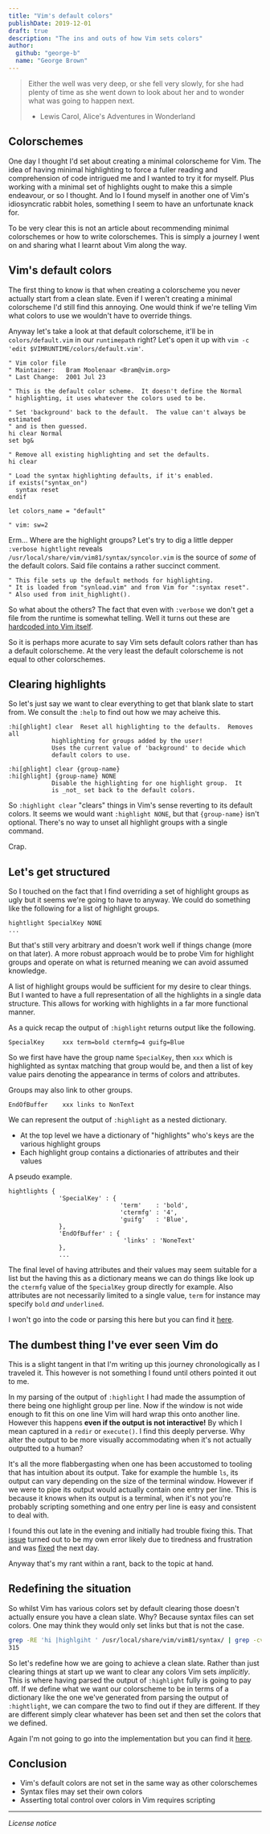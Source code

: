 ```yaml
---
title: "Vim's default colors"
publishDate: 2019-12-01
draft: true
description: "The ins and outs of how Vim sets colors"
author:
  github: "george-b"
  name: "George Brown"
---
```


> Either the well was very deep, or she fell very slowly, for she had plenty of
> time as she went down to look about her and to wonder what was going to happen
> next.
>
> - Lewis Carol, Alice's Adventures in Wonderland

## Colorschemes

One day I thought I'd set about creating a minimal colorscheme for Vim. The idea of having minimal highlighting to force a fuller reading and comprehension of code intrigued me and I wanted to try it for myself. Plus working with a minimal set of highlights ought to make this a simple endeavour, or so I thought. And lo I found myself in another one of Vim's idiosyncratic rabbit holes, something I seem to have an unfortunate knack for.

To be very clear this is not an article about recommending minimal colorschemes or how to write colorschemes. This is simply a journey I went on and sharing what I learnt about Vim along the way.

## Vim's default colors

The first thing to know is that when creating a colorscheme you never actually start from a clean slate. Even if I weren't creating a minimal colorscheme I'd still find this annoying. One would think if we're telling Vim what colors to use we wouldn't have to override things.

Anyway let's take a look at that default colorscheme, it'll be in `colors/default.vim` in our `runtimepath` right? Let's open it up with `vim -c 'edit $VIMRUNTIME/colors/default.vim'`.

``` vim
" Vim color file
" Maintainer:	Bram Moolenaar <Bram@vim.org>
" Last Change:	2001 Jul 23

" This is the default color scheme.  It doesn't define the Normal
" highlighting, it uses whatever the colors used to be.

" Set 'background' back to the default.  The value can't always be estimated
" and is then guessed.
hi clear Normal
set bg&

" Remove all existing highlighting and set the defaults.
hi clear

" Load the syntax highlighting defaults, if it's enabled.
if exists("syntax_on")
  syntax reset
endif

let colors_name = "default"

" vim: sw=2
```

Erm... Where are the highlight groups? Let's try to dig a little depper `:verbose hightlight` reveals `/usr/local/share/vim/vim81/syntax/syncolor.vim` is the source of *some* of the default colors. Said file contains a rather succinct comment.

```vim
" This file sets up the default methods for highlighting.
" It is loaded from "synload.vim" and from Vim for ":syntax reset".
" Also used from init_highlight().
```

So what about the others? The fact that even with `:verbose` we don't get a file from the runtime is somewhat telling. Well it turns out these are [hardcoded into Vim itself][hardcoded].

So it is perhaps more acurate to say Vim sets default colors rather than has a default colorscheme. At the very least the default colorscheme is not equal to other colorschemes.

## Clearing highlights

So let's just say we want to clear everything to get that blank slate to start from. We consult the `:help` to find out how we may acheive this.

```vim
:hi[ghlight] clear	Reset all highlighting to the defaults.  Removes all
			highlighting for groups added by the user!
			Uses the current value of 'background' to decide which
			default colors to use.

:hi[ghlight] clear {group-name}
:hi[ghlight] {group-name} NONE
			Disable the highlighting for one highlight group.  It
			is _not_ set back to the default colors.
```

So `:highlight clear` "clears" things in Vim's sense reverting to its default colors. It seems we would want `:highlight NONE`, but that `{group-name}` isn't optional. There's no way to unset all highlight groups with a single command.

Crap.

## Let's get structured

So I touched on the fact that I find overriding a set of highlight groups as ugly but it seems we're going to have to anyway. We could do something like the following for a list of highlight groups.

```vim
hightlight SpecialKey NONE
...
```

But that's still very arbitrary and doesn't work well if things change (more on that later). A more robust approach would be to probe Vim for highlight groups and operate on what is returned meaning we can avoid assumed knowledge.

A list of highlight groups would be sufficient for my desire to clear things. But I wanted to have a full representation of all the highlights in a single data structure. This allows for working with highlights in a far more functional manner.

As a quick recap the output of `:highlight` returns output like the following.

```vim
SpecialKey     xxx term=bold ctermfg=4 guifg=Blue
```

So we first have have the group name `SpecialKey`, then `xxx` which is highlighted as syntax matching that group would be, and then a list of key value pairs denoting the appearance in terms of colors and attributes.

Groups may also link to other groups.

```vim
EndOfBuffer    xxx links to NonText
```

We can represent the output of `:highlight` as a nested dictionary.

* At the top level we have a dictionary of "highlights" who's keys are the various highlight groups
* Each highlight group contains a dictionaries of attributes and their values

A pseudo example.

```vim
hightlights {
              'SpecialKey' : {
                               'term'    : 'bold',
                               'ctermfg' : '4',
                               'guifg'   : 'Blue',
              },
              'EndOfBuffer' : {
                                'links' : 'NoneText'
              },
              ...
```

The final level of having attributes and their values may seem suitable for a list but the having this as a dictionary means we can do things like look up the `ctermfg` value of the `SpecialKey` group directly for example. Also attributes are not necessarily limited to a single value, `term` for instance may specify `bold` *and* `underlined`.

I won't go into the code or parsing this here but you can find it [here][GetColors].

## The dumbest thing I've ever seen Vim do

This is a slight tangent in that I'm writing up this journey chronologically as I traveled it. This however is not something I found until others pointed it out to me.

In my parsing of the output of `:highlight` I had made the assumption of there being one highlight group per line. Now if the window is not wide enough to fit this on one line Vim will hard wrap this onto another line. However this happens **even if the output is not interactive!** By which I mean captured in a `redir` or `execute()`. I find this deeply perverse. Why alter the output to be more visually accommodating when it's not actually outputted to a human?

It's all the more flabbergasting when one has been accustomed to tooling that has intuition about its output. Take for example the humble `ls`, its output can vary depending on the size of the terminal window. However if we were to pipe its output would actually contain one entry per line. This is because it knows when its output is a terminal, when it's not you're probably scripting something and one entry per line is easy and consistent to deal with.

I found this out late in the evening and initially had trouble fixing this. That [issue][issue] turned out to be my own error likely due to tiredness and frustration and was [fixed][fixed] the next day.

Anyway that's my rant within a rant, back to the topic at hand.

## Redefining the situation

So whilst Vim has various colors set by default clearing those doesn't actually ensure you have a clean slate. Why? Because syntax files can set colors. One may think they would only set links but that is not the case.

```sh
grep -RE 'hi |highlgiht ' /usr/local/share/vim/vim81/syntax/ | grep -cv link
315
```

So let's redefine how we are going to achieve a clean slate. Rather than just clearing things at start up we want to clear any colors Vim sets *implicitly*. This is where having parsed the output of `:highlight` fully is going to pay off. If we define what we want our colorscheme to be in terms of a dictionary like the one we've generated from parsing the output of `:hightlight`, we can compare the two to find out if they are different. If they are different simply clear whatever has been set and then set the colors that we defined.

Again I'm not going to go into the implementation but you can find it [here][ClearUndefinedColors].

## Conclusion

* Vim's default colors are not set in the same way as other colorschemes
* Syntax files may set their own colors
* Asserting total control over colors in Vim requires scripting

---

_License notice_

[hardcoded]: https://github.com/vim/vim/blob/c799fe206e61f2e2c1231bc46cbe4bb354f3da69/src/syntax.c#L6815-L7150
[GetColors]: https://github.com/george-b/zenchrome/blob/master/autoload/zenchrome.vim#L1-L24
[issue]: https://github.com/george-b/zenchrome/issues/1
[fixed]: https://github.com/george-b/zenchrome/commit/a0ab9b9a64dfec4cae46a0f1b2cd5669994fd3df
[ClearUndefinedColors]: https://github.com/george-b/zenchrome/blob/master/autoload/zenchrome.vim#L26-L46

[//]: # ( Vim: set spell spelllang=en: )
